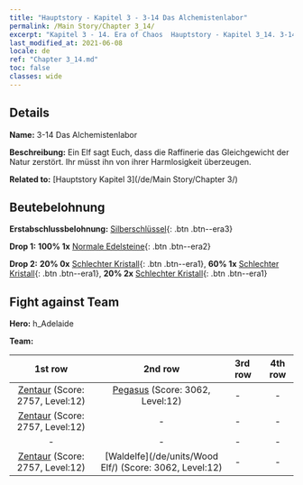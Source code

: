 ```yaml
---
title: "Hauptstory - Kapitel 3 - 3-14 Das Alchemistenlabor"
permalink: /Main Story/Chapter 3_14/
excerpt: "Kapitel 3 - 14. Era of Chaos  Hauptstory - Kapitel 3_14. 3-14 Das Alchemistenlabor"
last_modified_at: 2021-06-08
locale: de
ref: "Chapter 3_14.md"
toc: false
classes: wide
---
```


## Details

 **Name:** 3-14 Das Alchemistenlabor

 **Beschreibung:** Ein Elf sagt Euch, dass die Raffinerie das Gleichgewicht der Natur zerstört. Ihr müsst ihn von ihrer Harmlosigkeit überzeugen.

 **Related to:** [Hauptstory Kapitel 3](/de/Main Story/Chapter 3/)

## Beutebelohnung

 **Erstabschlussbelohnung:** [Silberschlüssel](/ItemsDE/con_693/){: .btn .btn--era3}

 **Drop 1:** **100% 1x** [Normale Edelsteine](/ItemsDE/mat_10/){: .btn .btn--era2}

 **Drop 2:** **20% 0x** [Schlechter Kristall](/ItemsDE/mat_5/){: .btn .btn--era1}, **60% 1x** [Schlechter Kristall](/ItemsDE/mat_5/){: .btn .btn--era1}, **20% 2x** [Schlechter Kristall](/ItemsDE/mat_5/){: .btn .btn--era1}


## Fight against Team
 **Hero:** h_Adelaide

 **Team:**


  | 1st row | 2nd row | 3rd row | 4th row |
  |:----:|:----:|:----|:----:|
  | [Zentaur](/de/units/Centaur/) (Score: 2757, Level:12)  | [Pegasus](/de/units/Pegasus/) (Score: 3062, Level:12)  | - | - |
  | [Zentaur](/de/units/Centaur/) (Score: 2757, Level:12)  | - | - | - |
  | - | - | - | - |
  | [Zentaur](/de/units/Centaur/) (Score: 2757, Level:12)  | [Waldelfe](/de/units/Wood Elf/) (Score: 3062, Level:12)  | - | - |


